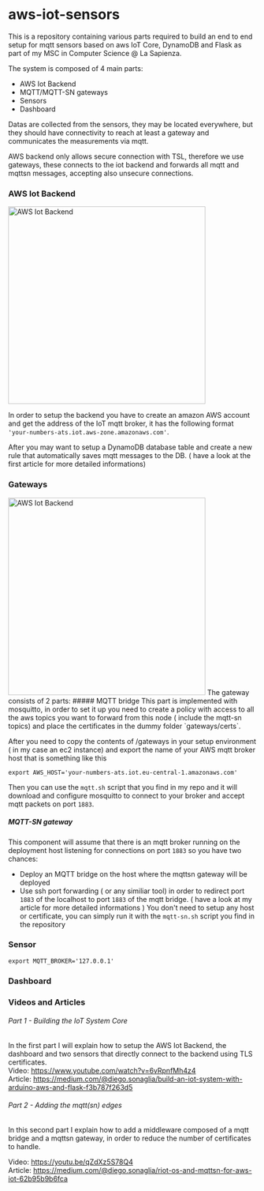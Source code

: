 # aws-iot-sensors
This is a repository containing various parts required to build an end to end setup for mqtt sensors based on aws IoT Core, DynamoDB and Flask as part of my MSC in Computer Science @ La Sapienza.

The system is composed of 4 main parts:
  - AWS Iot Backend
  - MQTT/MQTT-SN gateways
  - Sensors
  - Dashboard

Datas are collected from the sensors, they may be located everywhere, but they should have connectivity to reach at least a gateway and communicates the measurements via mqtt.

AWS backend only allows secure connection with TSL, therefore we use gateways, these connects to the iot backend and forwards all mqtt and mqttsn messages, accepting also unsecure connections.

### AWS Iot Backend
<img src="https://di3go-article-images.s3.eu-central-1.amazonaws.com/uPic/aws-iot-core.png" alt="AWS Iot Backend" height="400px">

In order to setup the backend you have to create an amazon AWS account and get the address of the IoT mqtt broker, it has the following format `'your-numbers-ats.iot.aws-zone.amazonaws.com'`.

After you may want to setup a DynamoDB database table and create a new rule that automatically saves mqtt messages to the DB. ( have a look at the first article for more detailed informations)



### Gateways
<img src="https://di3go-article-images.s3.eu-central-1.amazonaws.com/uPic/aws-iot-mqttsn.png" alt="AWS Iot Backend" height="400px">
The gateway consists of 2 parts:
##### MQTT bridge
This part is implemented with mosquitto, in order to set it up you need to create a policy with access to all the aws topics you want to forward from this node ( include the mqtt-sn topics) and place the certificates in the dummy folder `gateways/certs`.

After you need to copy the contents of /gateways in your setup environment ( in my case an ec2 instance) and export the name of your AWS mqtt broker host that is something like this
```
export AWS_HOST='your-numbers-ats.iot.eu-central-1.amazonaws.com'

```
Then you can use the `mqtt.sh` script that you find in my repo and it will download and configure mosquitto to connect to your broker and accept mqtt packets on port `1883`.
##### MQTT-SN gateway
This component will assume that there is an mqtt broker running on the deployment host listening for connections on port `1883` so you have two chances:
- Deploy an MQTT bridge on the host where the mqttsn gateway will be deployed
- Use ssh port forwarding ( or any similiar tool) in order to redirect port `1883` of the localhost to port `1883` of the mqtt bridge. ( have a look at my article for more detailed informations )
You don't need to setup any host or certificate, you can simply run it with the `mqtt-sn.sh` script you find in the repository

### Sensor 
```
export MQTT_BROKER='127.0.0.1'
```

### Dashboard




### Videos and Articles
###### Part 1 - Building the IoT System Core
In the first part I will explain how to setup the AWS Iot Backend, the dashboard and two sensors that directly connect to the backend using TLS certificates.  
Video:  https://www.youtube.com/watch?v=6vRpnfMh4z4  
Article: https://medium.com/@diego.sonaglia/build-an-iot-system-with-arduino-aws-and-flask-f3b787f263d5   



###### Part 2 - Adding the mqtt(sn) edges
In this second part I explain how to  add a middleware composed of a mqtt bridge and a mqttsn gateway, in order to reduce the number of certificates to handle.

Video: https://youtu.be/qZdXz5S78Q4   
Article: https://medium.com/@diego.sonaglia/riot-os-and-mqttsn-for-aws-iot-62b95b9b6fca


